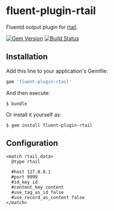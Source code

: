 # fluent-plugin-rtail

Fluentd output plugin for [rtail](http://rtail.org/).

[![Gem Version](https://badge.fury.io/rb/fluent-plugin-rtail.svg)](https://badge.fury.io/rb/fluent-plugin-rtail)
[![Build Status](https://travis-ci.org/winebarrel/fluent-plugin-rtail.svg?branch=master)](https://travis-ci.org/winebarrel/fluent-plugin-rtail)

## Installation

Add this line to your application's Gemfile:

```ruby
gem 'fluent-plugin-rtail'
```

And then execute:

    $ bundle

Or install it yourself as:

    $ gem install fluent-plugin-rtail

## Configuration

```
<match rtail.data>
  @type rtail

  #host 127.0.0.1
  #port 9999
  #id_key id
  #content_key content
  #use_tag_as_id false
  #use_record_as_content false
</match>
```
